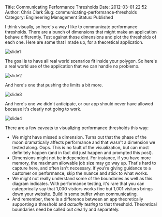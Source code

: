 Title: Communicating Performance Thresholds
Date: 2012-03-01 22:52
Author: Chris Clark
Slug: communicating-performance-thresholds
Category: Engineering Management
Status: Published

I think visually, so here's a way I like to communicate performance
thresholds. There are a bunch of dimensions that might make an
application behave differently. Test against those dimensions and plot
the thresholds of each one. Here are some that I made up, for a
theoretical application.

<!-- PELICAN_END_SUMMARY -->

![slide1](http://3.bp.blogspot.com/-77vbiIFVUGY/T0_3mZHApWI/AAAAAAAAAFk/v9uPHmoHgc0/s1600/Slide1.GIF)

The goal is to have all real world scenarios fit inside your polygon. So
here's a real world use of the application that we can handle no
problemo.

![slide2](http://4.bp.blogspot.com/-9cOm3wKXZE0/T0_3nvKgfII/AAAAAAAAAFs/fKECdQt3SV4/s1600/Slide2.GIF)

And here's one that pushing the limits a bit more.

![slide3](http://4.bp.blogspot.com/-wmV-u7WcWOU/T0_3oEKV1qI/AAAAAAAAAF0/RqNJ5mOKHYI/s1600/Slide3.GIF)

And here's one we didn't anticipate, or our app should never have
allowed because it's clearly not going to work.

![slide4](http://4.bp.blogspot.com/-fDR0VFPxQyM/T0_3oiGgjYI/AAAAAAAAAF8/kKwohNs8C_o/s1600/Slide4.GIF)

There are a few caveats to visualizing performance thresholds this way:

-   We might have missed a dimension. Turns out that the phase of the
    moon dramatically affects performance and that wasn't a dimension we
    tested along. Oops. This is no fault of the visualization, but can
    most definitely happen (and in fact did just happen and prompted
    this post).
-   Dimensions might not be independent. For instance, if you have more
    memory, the maximum allowable job size may go way up. That's hard to
    capture here, and often isn't necessary. If you're giving guidance
    to a customer on performance, skip the nuance and stick to
    what works.
-   We might not really understand some of the boundaries as well as
    this diagram indicates. With performance testing, it's rare that you
    can categorically say that 1,000 visitors works fine but 1,001
    visitors brings down your website. Build in some buffer
    when communicating.
-   And remember, there is a difference between an app theoretically
    supporting a threshold and *actually testing* to that threshold.
    Theoretical boundaries need be called out clearly and separately.
